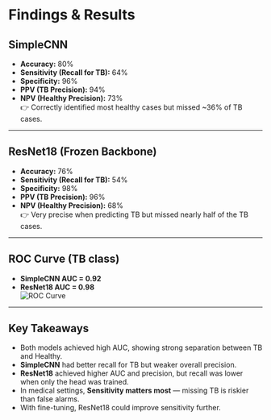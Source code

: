 # Findings & Results

## SimpleCNN
- **Accuracy:** 80%  
- **Sensitivity (Recall for TB):** 64%  
- **Specificity:** 96%  
- **PPV (TB Precision):** 94%  
- **NPV (Healthy Precision):** 73%  
👉 Correctly identified most healthy cases but missed ~36% of TB cases.

---

## ResNet18 (Frozen Backbone)
- **Accuracy:** 76%  
- **Sensitivity (Recall for TB):** 54%  
- **Specificity:** 98%  
- **PPV (TB Precision):** 96%  
- **NPV (Healthy Precision):** 68%  
👉 Very precise when predicting TB but missed nearly half of the TB cases.

---

## ROC Curve (TB class)
- **SimpleCNN AUC = 0.92**  
- **ResNet18 AUC = 0.98**  
![ROC Curve](roc_curve.png)

---

## Key Takeaways
- Both models achieved high AUC, showing strong separation between TB and Healthy.  
- **SimpleCNN** had better recall for TB but weaker overall precision.  
- **ResNet18** achieved higher AUC and precision, but recall was lower when only the head was trained.  
- In medical settings, **Sensitivity matters most** — missing TB is riskier than false alarms.  
- With fine-tuning, ResNet18 could improve sensitivity further.


